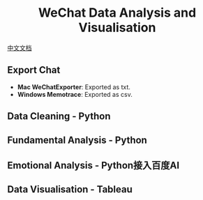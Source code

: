 <h1 align="center">
WeChat Data Analysis and Visualisation
</h1>

[中文文档](./docs/README-zh.md)

## Export Chat
- **Mac     WeChatExporter**: Exported as txt. 
- **Windows Memotrace**:      Exported as csv. 

## Data Cleaning - Python

## Fundamental Analysis - Python

## Emotional Analysis - Python接入百度AI

## Data Visualisation - Tableau
